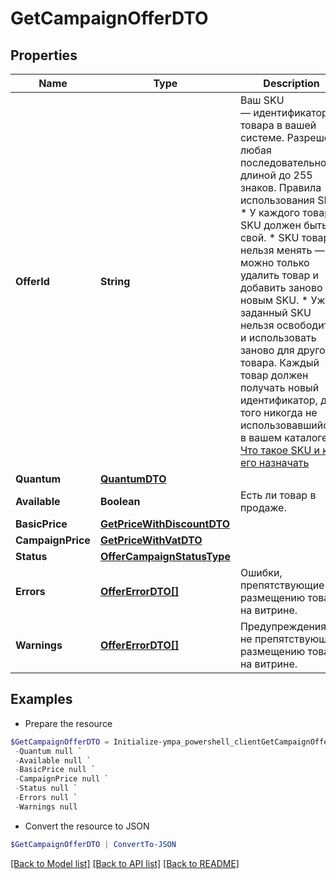 # GetCampaignOfferDTO
## Properties

Name | Type | Description | Notes
------------ | ------------- | ------------- | -------------
**OfferId** | **String** | Ваш SKU — идентификатор товара в вашей системе.  Разрешена любая последовательность длиной до 255 знаков.  Правила использования SKU:  * У каждого товара SKU должен быть свой.  * SKU товара нельзя менять — можно только удалить товар и добавить заново с новым SKU.  * Уже заданный SKU нельзя освободить и использовать заново для другого товара. Каждый товар должен получать новый идентификатор, до того никогда не использовавшийся в вашем каталоге.  [Что такое SKU и как его назначать](https://yandex.ru/support/marketplace/assortment/add/index.html#fields)  | 
**Quantum** | [**QuantumDTO**](QuantumDTO.md) |  | [optional] 
**Available** | **Boolean** | Есть ли товар в продаже.  | [optional] 
**BasicPrice** | [**GetPriceWithDiscountDTO**](GetPriceWithDiscountDTO.md) |  | [optional] 
**CampaignPrice** | [**GetPriceWithVatDTO**](GetPriceWithVatDTO.md) |  | [optional] 
**Status** | [**OfferCampaignStatusType**](OfferCampaignStatusType.md) |  | [optional] 
**Errors** | [**OfferErrorDTO[]**](OfferErrorDTO.md) | Ошибки, препятствующие размещению товара на витрине.  | [optional] 
**Warnings** | [**OfferErrorDTO[]**](OfferErrorDTO.md) | Предупреждения, не препятствующие размещению товара на витрине.  | [optional] 

## Examples

- Prepare the resource
```powershell
$GetCampaignOfferDTO = Initialize-ympa_powershell_clientGetCampaignOfferDTO  -OfferId null `
 -Quantum null `
 -Available null `
 -BasicPrice null `
 -CampaignPrice null `
 -Status null `
 -Errors null `
 -Warnings null
```

- Convert the resource to JSON
```powershell
$GetCampaignOfferDTO | ConvertTo-JSON
```

[[Back to Model list]](../README.md#documentation-for-models) [[Back to API list]](../README.md#documentation-for-api-endpoints) [[Back to README]](../README.md)

